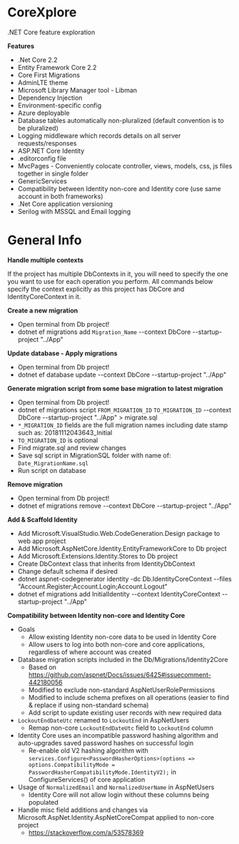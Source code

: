 # CoreXplore
.NET Core feature exploration

**Features**

* .Net Core 2.2
* Entity Framework Core 2.2
* Core First Migrations
* AdminLTE theme
* Microsoft Library Manager tool - Libman
* Dependency Injection
* Environment-specific config
* Azure deployable
* Database tables automatically non-pluralized (default convention is to be pluralized)
* Logging middleware which records details on all server requests/responses
* ASP.NET Core Identity
* .editorconfig file
* MvcPages - Conveniently colocate controller, views, models, css, js files together in single folder
* GenericServices
* Compatibility between Identity non-core and Identity core (use same account in both frameworks)
* .Net Core application versioning
* Serilog with MSSQL and Email logging

# General Info

**Handle multiple contexts**

If the project has multiple DbContexts in it, you will need to specify the one you want to use for each operation you perform. All commands below specify the context explicitly as this project has DbCore and IdentityCoreContext in it.

**Create a new migration**
* Open terminal from Db project!
* dotnet ef migrations add `Migration_Name` --context DbCore --startup-project "../App"
    
**Update database - Apply migrations**
* Open terminal from Db project!
* dotnet ef database update --context DbCore --startup-project "../App"
    
**Generate migration script from some base migration to latest migration**
* Open terminal from Db project!
* dotnet ef migrations script `FROM_MIGRATION_ID` `TO_MIGRATION_ID` --context DbCore --startup-project "../App" > migrate.sql
* `*_MIGRATION_ID` fields are the full migration names including date stamp such as: 20181112043643_Initial
* `TO_MIGRATION_ID` is optional
* Find migrate.sql and review changes
* Save sql script in MigrationSQL folder with name of: `Date_MigrationName.sql`
* Run script on database

**Remove migration**
* Open terminal from Db project!
* dotnet ef migrations remove --context DbCore --startup-project "../App"

**Add & Scaffold Identity**
* Add Microsoft.VisualStudio.Web.CodeGeneration.Design package to web app project
* Add Microsoft.AspNetCore.Identity.EntityFrameworkCore to Db project
* Add Microsoft.Extensions.Identity.Stores to Db project
* Create DbContext class that inherits from IdentityDbContext
* Change default schema if desired
* dotnet aspnet-codegenerator identity -dc Db.IdentityCoreContext --files "Account.Register;Account.Login;Account.Logout"
* dotnet ef migrations add InitialIdentity --context IdentityCoreContext --startup-project "../App"

**Compatibility between Identity non-core and Identity Core**
* Goals
  * Allow existing Identity non-core data to be used in Identity Core
  * Allow users to log into both non-core and core applications, regardless of where account was created
* Database migration scripts included in the Db/Migrations/Identity2Core
  * Based on https://github.com/aspnet/Docs/issues/6425#issuecomment-442180056
  * Modified to exclude non-standard AspNetUserRolePermissions 
  * Modified to include schema prefixes on all operations (easier to find & replace if using non-standard schema)
  * Add script to update existing user records with new required data
* `LockoutEndDateUtc` renamed to `LockoutEnd` in AspNetUsers
  * Remap non-core `LockoutEndDateUtc` field to `LockoutEnd` column
* Identity Core uses an incompatible password hashing algorithm and auto-upgrades saved password hashes on successful login
  * Re-enable old V2 hashing algorithm with `services.Configure<PasswordHasherOptions>(options => options.CompatibilityMode = PasswordHasherCompatibilityMode.IdentityV2);` in ConfigureServices() of core application
* Usage of `NormalizedEmail` and `NormalizedUserName` in AspNetUsers
  * Identity Core will not allow login without these columns being populated
* Handle misc field additions and changes via Microsoft.AspNet.Identity.AspNetCoreCompat applied to non-core project
  * https://stackoverflow.com/a/53578369
